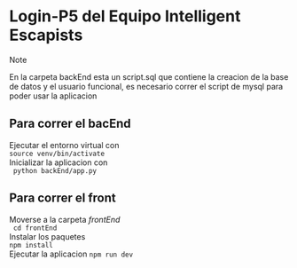 # Login-P5 del Equipo Intelligent Escapists

> [!NOTE]
> En la carpeta backEnd esta un script.sql que contiene la creacion de la base de datos y el usuario funcional, es necesario correr el script de mysql para poder usar la aplicacion

## Para correr el bacEnd 

Ejecutar el entorno virtual con <br>
```source venv/bin/activate``` <br>
Inicializar la aplicacion con <br>
``` python backEnd/app.py``` <br>
## Para correr el front 

Moverse a la carpeta *frontEnd* <br>
``` cd frontEnd``` <br>
Instalar los paquetes <br>
``` npm install ``` <br>
Ejecutar la aplicacion 
``` npm run dev ```
